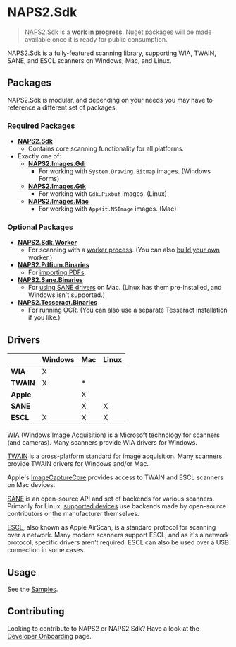 # NAPS2.Sdk

> NAPS2.Sdk is a **work in progress**. Nuget packages will be made available once it is ready for public consumption.

NAPS2.Sdk is a fully-featured scanning library, supporting WIA, TWAIN, SANE, and ESCL scanners on Windows, Mac, and Linux.

## Packages

NAPS2.Sdk is modular, and depending on your needs you may have to reference a different set of packages.

### Required Packages

- **[NAPS2.Sdk](https://www.nuget.org/packages/NAPS2.Sdk/)**
  - Contains core scanning functionality for all platforms. 
- Exactly one of:
  - **[NAPS2.Images.Gdi](https://www.nuget.org/packages/NAPS2.Images.Gdi/)**
    - For working with `System.Drawing.Bitmap` images. (Windows Forms)
  - **[NAPS2.Images.Gtk](https://www.nuget.org/packages/NAPS2.Images.Gtk/)**
    - For working with `Gdk.Pixbuf` images. (Linux)
  - **[NAPS2.Images.Mac](https://www.nuget.org/packages/NAPS2.Images.Mac/)**
    - For working with `AppKit.NSImage` images. (Mac)

### Optional Packages

- **[NAPS2.Sdk.Worker](https://www.nuget.org/packages/NAPS2.Sdk.Worker/)**
  - For scanning with a [worker process](). (You can also [build your own]() worker.)
- **[NAPS2.Pdfium.Binaries](https://www.nuget.org/packages/NAPS2.Pdfium.Binaries/)**
  - For [importing PDFs]().
- **[NAPS2.Sane.Binaries](https://www.nuget.org/packages/NAPS2.Sane.Binaries/)**
  - For [using SANE drivers]() on Mac. (Linux has them pre-installed, and Windows isn't supported.) 
- **[NAPS2.Tesseract.Binaries](https://www.nuget.org/packages/NAPS2.Tesseract.Binaries/)**
  - For [running OCR](). (You can also use a separate Tesseract installation if you like.) 

## Drivers

|           | Windows | Mac | Linux |
|-----------|---------|-----|-------|
| **WIA**   | X       |     |       |
| **TWAIN** | X       | *   |       |
| **Apple** |         | X   |       |
| **SANE**  |         | X   | X     |
| **ESCL**  | X       | X   | X     |

[WIA](https://docs.microsoft.com/en-us/windows/win32/wia/-wia-startpage) (Windows Image Acquisition) is a Microsoft technology for scanners (and cameras). Many scanners provide WIA drivers for Windows.

[TWAIN](https://twain.org/) is a cross-platform standard for image acquisition. Many scanners provide TWAIN drivers for Windows and/or Mac.

Apple's [ImageCaptureCore](https://developer.apple.com/documentation/imagecapturecore) provides access to TWAIN and ESCL scanners on Mac devices.

[SANE](http://www.sane-project.org/) is an open-source API and set of backends for various scanners. Primarily for Linux, [supported devices](http://www.sane-project.org/sane-supported-devices.html) use backends made by open-source contributors or the manufacturer themselves.

[ESCL](https://mopria.org/mopria-escl-specification), also known as Apple AirScan, is a standard protocol for scanning over a network. Many modern scanners support ESCL, and as it's a network protocol, specific drivers aren't required. ESCL can also be used over a USB connection in some cases.

## Usage

See the [Samples](https://github.com/cyanfish/naps2/tree/master/NAPS2.Sdk.Samples).

## Contributing

<!-- TODO: Move dev onboarding to the github wiki -->
Looking to contribute to NAPS2 or NAPS2.Sdk? Have a look at the [Developer Onboarding](https://www.naps2.com/doc/dev-onboarding) page.
